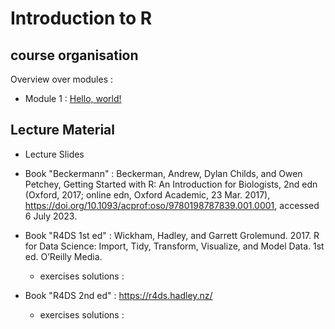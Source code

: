 # Introduction to R

## course organisation

Overview over modules : 

- Module 1 : [Hello, world!]()


## Lecture Material

- Lecture Slides

- Book "Beckermann" : Beckerman, Andrew, Dylan Childs, and Owen Petchey, Getting Started with R: An Introduction for Biologists, 2nd edn (Oxford, 2017; online edn, Oxford Academic, 23 Mar. 2017), https://doi.org/10.1093/acprof:oso/9780198787839.001.0001, accessed 6 July 2023. 

- Book "R4DS 1st ed" : Wickham, Hadley, and Garrett Grolemund. 2017. R for Data Science: Import, Tidy, Transform, Visualize, and Model Data. 1st ed. O’Reilly Media.
  - exercises solutions : 
- Book "R4DS 2nd ed" : https://r4ds.hadley.nz/
  - exercises solutions : 


